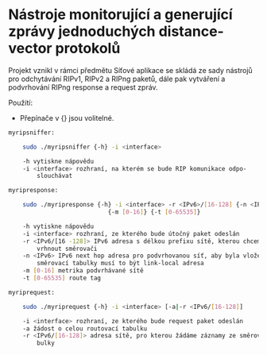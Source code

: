 # Nástroje monitorující a generující zprávy jednoduchých distance-vector protokolů

Projekt vznikl v rámci předmětu Síťové aplikace se skládá ze sady
nástrojů pro odchytávání RIPv1, RIPv2 a RIPng paketů, dále pak vytváření
a podvrhování RIPng response a request zpráv.

Použití:

* Přepínače v {} jsou volitelné.

```bash
myripsniffer:

    sudo ./myripsniffer {-h} -i <interface>

    -h vytiskne nápovědu
    -i <interface> rozhraní, na kterém se bude RIP komunikace odpo-
        slouchávat

myripresponse:

    sudo ./myripresponse {-h} -i <interface> -r <IPv6>/[16-128] {-n <IPv6>}
                            {-m [0-16]} {-t [0-65535]}

    -h vytiskne nápovědu
    -i <interface> rozhraní, ze kterého bude útočný paket odeslán
    -r <IPv6/[16 -128]> IPv6 adresa s délkou prefixu sítě, kterou chceme pod-
        vrhnout směrovači
    -n <IPv6> IPv6 next hop adresa pro podvrhovanou síť, aby byla vložena do 
        směrovací tabulky musí to být link-local adresa
    -m [0-16] metrika podvrhávané sítě
    -t [0-65535] route tag

myriprequest:

    sudo ./myriprequest {-h} -i <interface> [-a|-r <IPv6/[16-128]]

    -i <interface> rozhraní, ze kterého bude request paket odeslán
    -a žádost o celou routovací tabulku
    -r <IPv6/[16-128]> adresa sítě, pro kterou žádáme záznamy ze směrovací ta-
        bulky           
```
